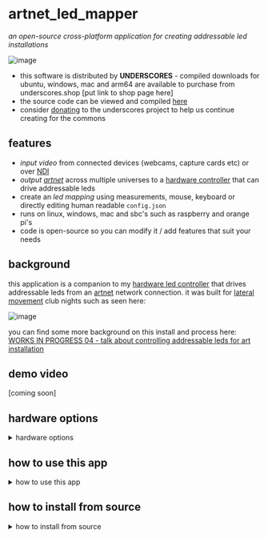 # artnet_led_mapper

_an open-source cross-platform application for creating addressable led installations_

![image](https://github.com/cyberboy666/artnet_led_mapper/assets/12017938/b4277895-0828-4e6f-a25c-114f80a7b6fe)

- this software is distributed by __UNDERSCORES__ - compiled downloads for ubuntu, windows, mac and arm64 are available to purchase from underscores.shop [put link to shop page here]
- the source code can be viewed and compiled [here](/src/)
- consider [donating](https://opencollective.com/underscores) to the underscores project to help us continue creating for the commons

## features

- _input video_ from connected devices (webcams, capture cards etc) or over [NDI](https://ndi.video/tools/)
- _output [artnet](https://art-net.org.uk/)_ across multiple universes to a [hardware controller](https://github.com/cyberboy666/ethernet_led_controller) that can drive addressable leds 
- create an _led mapping_ using measurements, mouse, keyboard or directly editing human readable `config.json`
- runs on linux, windows, mac and sbc's such as raspberry and orange pi's
- code is open-source so you can modify it / add features that suit your needs

## background

this application is a companion to my [hardware led controller](https://github.com/cyberboy666/ethernet_led_controller) that drives addressable leds from an [artnet](https://art-net.org.uk/) network connection. it was built for [lateral movement](https://cyberboy666.com/lateralmovement/) club nights such as seen here:

![image](http://underscores.shop/wp-content/uploads/2024/06/leds.gif)


you can find some more background on this install and process here: [WORKS IN PROGRESS 04 - talk about controlling addressable leds for art installation](https://videos.scanlines.xyz/w/p/tUhDfYqJJPfjovscNMvFRL) 

## demo video

[coming soon]

## hardware options

<details><summary>hardware options</summary>

![image](https://github.com/user-attachments/assets/616580a4-0e9c-4b91-84fc-cb6a2cb923ef)


to map video onto addressable leds there are a few parts needed:

- computer running __artnet_led_mapper__ app (or otherwise) - takes a video source and converts it to artnet sent over network
- __hardware led controller__ takes artnet over network and converts to the addressable led strip protocol
- addressable led strips such as [WS281X](https://www.aliexpress.com/item/4001322411818.html) or [APA102](https://www.aliexpress.com/item/32322326979.html)
- [switching power supply](https://www.aliexpress.com/item/1005002843829663.html) in the voltage your strips take and providing enough amps to power them all

### software for outputing artnet

besides this app, also [resolume](https://resolume.com/), [touchdesigner](https://derivative.ca/download) and [qlc+](https://www.qlcplus.org/) can all output artnet to your controller

### hardware led controller

i recommend my [ethernet_led_controller](https://github.com/cyberboy666/ethernet_led_controller) for this - it supports multiple led protocols, can connect to network over ethernet, wifi or access_point and can control up 2000 leds across 12 universes. also it is open source hardware / firmware so possible to modify to meet your needs.

there are other options for led controller hardware - [heres one](https://www.aliexpress.com/item/32919779537.html) i found on aliexpress for __60euros__ supporting up to 4 universes...

### led strips and power supply

more info about this on [ethernet_led_controller repo](https://github.com/cyberboy666/ethernet_led_controller) where both [WS281X](https://www.aliexpress.com/item/4001322411818.html) or [APA102](https://www.aliexpress.com/item/32322326979.html) type strips are supported. for our installation we used the 12v powered WS2815 strips and a 300W [switching power supply](https://www.aliexpress.com/item/1005002843829663.html)
</details>

## how to use this app

<details><summary>how to use this app</summary>

### inputing source video

__artnet_led_mapper__ app can take input source from video devices on your computer (such as webcams and external capture cards)

if you have the [NDI SDKs installed](https://ndi.video/for-developers/ndi-sdk/download/) it will also be able to take input source from NDI

many programs for creating video such as resolume and touchdesigner can output to NDI (and to VIRTUAL CAMERA) giving you options for linking with __artnet_led_mapper__

if you are unsure where you will be getting source video from a good program to start with is [OBS](https://obsproject.com/download) - this can play videos, screencapture and much more plus can output to VIRTUAL CAMERA with __obs virtual cam__ and to NDI with [OBS NDI plugin](https://obsproject.com/forum/resources/obs-ndi-newtek-ndi%E2%84%A2-integration-into-obs-studio.528/) installed.

_NOTE: currently there is a [known bug](https://github.com/cyberboy666/artnet_led_mapper/issues/1) where windows version of __artnet_led_mapper__ crashes when taking input from __obs virtual cam__ - if you want to input source from obs on windows you will need to use NDI_

### creating _the map_

_the map_ is how you input where the led strips are placed relative to each other so that the software can correctly map the pixel colour for each led.

start by setting the `NUMBER OF STRIPS` to match your install.

after you have physically set up your led strips you will need to take some measurements with a _tape measure_:

- __canvas width__ and __canvas height__ is the total size of the space that the video is being mapped onto - if you imagine that the led installation is one big screen (with gaps between the led pixels) then this is the size of that screen. a good place to start is to imagine the `X AXIS` as the horizontal line running across from the top-most pixel of the installation, and the `Y AXIS` as the vertical line running up from left most pixel of the installation

- you can measure the `STRIP I X POS` - the distance from `Y AXIS` to first pixel on _strip i_, and `STRIP I Y POS` - the distance from `X AXIS` to first pixel on _strip i_
- also if needed can measure/approximate the `STRIP I ANGLE (degress)` going clockwise from horizontal (relative to the canvas) and also count the `STRIP I NUMBER OF LEDS`

_NOTE: the position measurements do not need to be exact - this will likely be adjusted slightly during calibration

![image](https://github.com/cyberboy666/artnet_led_mapper/assets/12017938/795c407c-b45c-4d24-a2ae-dddbf2db46cb)

once these are entered the __MAPTEST__ view in the app - black box with blue/red circles/pixel lines representing led strips - should be looking like your tv wall

- if you select __testcard 01__ from `VIDEO SOURCE` you should now see a test card being spread out over the leds in the wall. small adjustments so size/position can be made here so lines appear to line up between tvs.

### controls for adjusting the map

this info can be seen in the app by clicking the `HELP` tab at top of the interface:

MAPPING WITH A MOUSE:
- CLICK on a STRIP HEAD to select it (BLUE/RED larger circle)
- CLICK and drag a STRIP HEAD to position it
- hold SHIFT and drag around to rotate selected STRIP
- or RIGHT CLICK and drag around to rotate selected STRIP
MAPPING WITH A KEYBOARD:
- press ALT plus LEFT/RIGHT to select a STRIP
- press ARROW KEYS to position it
- press SHIFT plus UP/DOWN to rotate it
- press SHIFT plus LEFT/RIGHT to subtract/add leds
- press ALT plus UP/DOWN to set grid size (how much each press moves)
OTHER KEYBOARD SHORTCUTS:
- press F to toggle ON/OFF FULLSCREEN

### info about every setting in the interface:

- __HELP__ - this opens/closes info about mapping controls
- __save config__ - saves the current config to a json file (located at `bin/data/config.json`)
- __load config__ - loads the config from the file at `bin/data/config.json`
- __refresh inputs__ - this checks for any new `VIDEO SOURCE` - useful if you hotplug a capture card
- __VIDEO SOURCE__ - select where the source video is coming from - can take input from cameras/capture cards or from a NDI source
- _INPUT RESOLUTION_ - this displays the source resolution - usually it will match the monitor or a resolution that `VIDEO SOURCE` supports
- __HIDE MAPTEST__ - removes the MAPTEST - box showing the mapping - from the interface
- __HIDE PREVIEW__ - removes the PREVIEW - box showing video output - from the interface
- __OVERWRITE DEFAULTS__ - lets you play around with `INPUT WIDTH`, `INPUT HEIGHT` and `FRAMERATE` on the __video source__ - could be useful if having performance issues
- __fullscreen__ : _display_ | _preview_ | _maptest_ - toggles fullscreen - radio-buttons select what is shown fullscreen: either _display_ - the whole interface, _preview_ - the preview of input source, or _maptest_ - the simulated mapping of source to led pixels 
- __NUMBER OF STRIPS__ - the amount of straight lines used in this mapping (__NOTE: doesnt have to corrospond to outputs from controller - a single output can be connected in serial to create many strips__)
- __LED SPACING__ - sets the distance between leds on the strips - currently this is a globel setting - but it could be possible to add per strip / more options here if needed
- __TARGET IP__ - this is the IP of the __hardware led controller__ that recieves artnet packets (__NOTE: you need to press the UPDATE TARGET IP AND PORT button after changing this for it to update - it will revert the ip if it fails to connect to it__)
- __TARGET PORT__ - this is the PORT of the __hardware led controller__ that recieves artnet packets (__NOTE: you need to press the UPDATE TARGET IP AND PORT button after changing this for it to update - it will revert the ip if it fails to connect to it__)
- __send artsync__ - this toggles whether the app should send an [artsync](http://web.archive.org/web/20230411144055/https://art-net.org.uk/how-it-works/streaming-packets/artsync-packet-definition/) packets to signal the start of a frame - if toggled user can also configure the __ARTSYNC IP__ and __ARTSYNC PORT__ - by default it is same - but you may choose to broadcast this is syncing across multiple controllers
-  __CANVAS WIDTH__ - this is the width of the "screen" that video is mapped onto - if the led strips was one big screen
-  __CANVAS HEIGHT__ - this is the height of the "screen" that video is mapped onto - if the led strips was one big screen
-  __SELECTED STRIP__ - this is the currently highlighted strip in MAPTEST (red) - the one that will be affected by key presses etc
-  __GRID SIZE__ - this is the amount one key press will move the `SELECTED STRIP`
-  __STRIP I__ - click on a __strip__ to see values for it:
-  __STRIP I NUMBER LEDS__ - set the number of leds in this strip
-  __STRIP I X POS__ - set the distance from left most pixel to `Y AXIS`
-  __STRIP I Y POS__ - set the distance from top most pixel to `X AXIS`
-  __STRIP I ANGLE__ - set the angle in degrees that the strip is positioned at - from the first led going clockwise from horizontal
</details>

## how to install from source

<details><summary>how to install from source</summary>

you can support this project by buying compiled versions of this app from underscores.shop [put link to shop page here] - with a compiled version you only need to download & unzip a folder, then just run the app - no installing required!

you can also install and compile it yourself from the source code and instructions provided below. if this software is useful to you consider giving back by [donating](https://opencollective.com/underscores/donate) or contributing in other ways.

the app has been tested on:

- linux (pop_os, ubuntu, debian & xubuntu)
- windows 10
- mac_os Monterey (intel) - currently untested on ARM
- raspberry_pi_4 running _raspios-bookworm-arm64_
- orange_pi_5 running _debian_

this code is written in [openFrameworks](https://openframeworks.cc/) - an open source cpp library for creative coding. for the most part you can followw their [install instructions](https://openframeworks.cc/download/) for your chosen platform.

### install on linux:

- install and compile __openFrameworks12__ - in a terminal:

```
cd ~
wget https://github.com/openframeworks/openFrameworks/releases/download/0.12.0/of_v0.12.0_linux64gcc6_release.tar.gz
mkdir openframeworks
tar vxfz of_v0.12.0_linux64gcc6_release.tar.gz -C openframeworks --strip-components 1
cd openframeworks/scripts/linux/<YOUR DISTRIBUTION HERE>/
sudo ./install_dependencies.sh -y
make Release -C ~/openframeworks/libs/openFrameworksCompiled/project
```

- install NDI SDK (if using NDI - recommended):

download [NDI SDK](https://ndi.video/for-developers/ndi-sdk/download/) and unzip: `NDI SDK for Linux`

then copy the sdk into usr/lib: `sudo cp ~/NDI\ SDK\ for\ Linux/lib/x86_64-linux-gnu/* /usr/lib/`

- download __artnet_led_mapper__ and dependanices:

```
<INSTALL GIT IF YOU DO NOT HAVE IT>
cd ~/openframeworks/apps/myApps
git clone git@github.com:cyberboy666/artnet_led_mapper.git
cd artnet_led_mapper
./install_addons.sh
make
```

now it is compiled can run with `make run` or with `./bin/artnet_led_mapper`

### install on windows 10

follow the [openframeworks visual studio](https://openframeworks.cc/setup/vs/) guide:

- download [visual studio community 2019](https://www.visualstudio.com/thank-you-downloading-visual-studio/?sku=Community&rel=16) and install with _desktop development with c++_ plus other settings as listed on that oF page

install openframeworks and artnet_led_mapper:

- download and install [git for windows](https://gitforwindows.org/)
- download and unzip [openframeworks 12 for visual studio](https://github.com/openframeworks/openFrameworks/releases/download/0.12.0/of_v0.12.0_vs_release.zip)
- open up `git bash` and navigate to the openframeworks folder:

```
cd ~/path/to/of12_folder/
cd apps/myApps/
git clone git@github.com:cyberboy666/artnet_led_mapper.git
cd artnet_led_mapper
./install_addons.sh
```

install NDI SDK (if using NDI - recommended)

- download the [sdk](https://ndi.video/for-developers/ndi-sdk/download/)
- you may need to copy `Processing.NDI.Lib.x64.dll` from here into `artnet_led_mapper/bin` if it doesnt load automatically

build __artnet_led_mapper__ app:

- open the openframeworks __ProjectGenerator__ in top level of openframeworks folder
- from here import the __artnet_led_mapper__ folder and generate project
- now you can open the project in _visual studio_ with the file `artnet_led_mapper.sln`
- inside _visual studio_ find __BUILD__ / __RUN__  

### install on mac_os

follow the [openframeworks xcode](https://openframeworks.cc/setup/xcode/) guide:

- download xcode (14.1 or later) + Xcode's command line tools... (check internet archive if you can not access apple store)
- download and unzip [openframeworks 12 for xcode](https://github.com/openframeworks/openFrameworks/releases/download/0.12.0/of_v0.12.0_osx_release.zip)
- open up terminal and navigate to the openframeworks folder:

```
cd ~/path/to/openframeworks
cd apps/myApps/
git clone git@github.com:cyberboy666/artnet_led_mapper.git
cd artnet_led_mapper
./install_addons.sh
```

install NDI SDK (if using NDI - recommended)

- download the [sdk](https://ndi.video/for-developers/ndi-sdk/download/)

build __artnet_led_mapper__ app:

- open the openframeworks __ProjectGenerator__ in top level of openframeworks folder
- from here import the __artnet_led_mapper__ folder and generate project
- now you can open the project in _xcode_ with the file `Project.xcconfig`
- inside _xcode_ find __BUILD__ / __RUN__  

### install on raspberry_pi_4 or similar arm64:

- download the the raspberry pi os image: `2024-03-15-raspios-bookworm-arm64.img.xz` and flash to the sd card
- once the rpi is booted / connected to internet etc then you can download openframeworks:

```
cd ~
wget https://github.com/openframeworks/openFrameworks/releases/download/0.12.0/of_v0.12.0_linuxaarch64_release.tar.gz
mkdir openframeworks
tar vxfz of_v0.12.0_linuxaarch64_release.tar.gz -C openframeworks --strip-components 1
cd openframeworks/scripts/linux/debian/
sudo ./install_dependencies.sh -y
make Release -C ~/openframeworks/libs/openFrameworksCompiled/project
``` 

- install NDI SDK (if using NDI - recommended):

download [NDI SDK](https://ndi.video/for-developers/ndi-sdk/download/) and unzip: `NDI SDK for Linux`

then copy the sdk into usr/lib: `sudo cp ~/NDI\ SDK\ for\ Linux/lib/aarch64-rpi4-linux-gnueabi/* /usr/lib/`

- download __artnet_led_mapper__ and dependanices:

```
<INSTALL GIT IF YOU DO NOT HAVE IT>
cd ~/openframeworks/apps/myApps
git clone git@github.com:cyberboy666/artnet_led_mapper.git
cd artnet_led_mapper
./install_addons.sh
```

__TURN ON FLAG TO COMPILE FOR GLES__

since openframeworks12 on rpi doesnt work rn with standard glsl we need to switch to using GLES - this limits the program to only having one window so it can not be used with multiple display outputs

```
cd cd ~/openframeworks/apps/myApps/artnet_led_mapper
nano src/ofApp.h
```

and UNCOMMENT LINE 9:
```
#define PROJECT_TARGET_OPENGLES
```
and save (`CTRL+X`, `Y`, `ENTER`) - now compile the program:

```
make
```

now it is compiled can run with `make run` or with `./bin/artnet_led_mapper`


</details>
